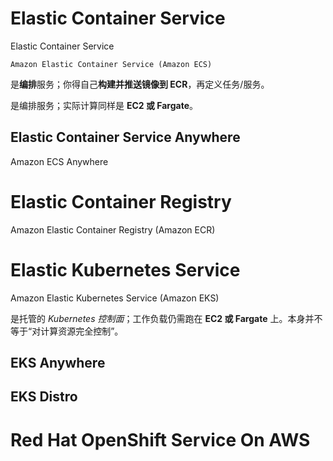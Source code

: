 # Elastic Container Service

Elastic Container Service

`Amazon Elastic Container Service (Amazon ECS)`

是**编排**服务；你得自己**构建并推送镜像到 ECR**，再定义任务/服务。

是编排服务；实际计算同样是 **EC2 或 Fargate**。





## Elastic Container Service Anywhere

Amazon ECS Anywhere

# Elastic Container Registry

Amazon Elastic Container Registry (Amazon ECR)



# Elastic Kubernetes Service

Amazon Elastic Kubernetes Service (Amazon EKS)

是托管的 *Kubernetes 控制面*；工作负载仍需跑在 **EC2 或 Fargate** 上。本身并不等于“对计算资源完全控制”。

## EKS Anywhere

## EKS Distro



# Red Hat OpenShift Service On AWS

## 

